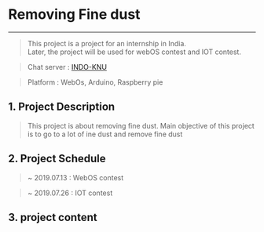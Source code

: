 # Removing Fine dust
------
> This project is a project for an internship in India.<br>
Later, the project will be used for webOS contest and IOT contest.


> Chat server : [INDO-KNU](https://etherpad.openstack.org/p/INDO-KNU)


> Platform : WebOs, Arduino, Raspberry pie


## 1. Project Description
> This project is about removing fine dust. Main objective of this project is to go to a lot of ine dust and remove fine dust


## 2. Project Schedule
> ~ 2019.07.13 : WebOS contest

> ~ 2019.07.26 : IOT contest


## 3. project content
> 





